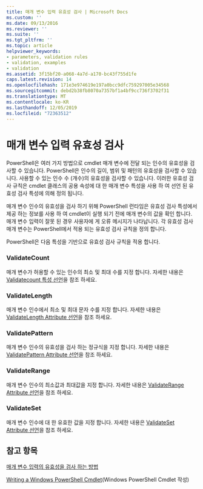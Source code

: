 ```yaml
---
title: 매개 변수 입력 유효성 검사 | Microsoft Docs
ms.custom: ''
ms.date: 09/13/2016
ms.reviewer: ''
ms.suite: ''
ms.tgt_pltfrm: ''
ms.topic: article
helpviewer_keywords:
- parameters, validation rules
- validation, examples
- validation
ms.assetid: 3f15bf20-a068-4a7d-a170-bc43f755d1fe
caps.latest.revision: 14
ms.openlocfilehash: 171e3e974619e197a0bcc9dfc759297005e34568
ms.sourcegitcommit: debd2b38fb8070a7357bf1a4bf9cc736f3702f31
ms.translationtype: MT
ms.contentlocale: ko-KR
ms.lasthandoff: 12/05/2019
ms.locfileid: "72363512"
---
```

# <a name="validating-parameter-input"></a>매개 변수 입력 유효성 검사

PowerShell은 여러 가지 방법으로 cmdlet 매개 변수에 전달 되는 인수의 유효성을 검사할 수 있습니다.
PowerShell은 인수의 길이, 범위 및 패턴의 유효성을 검사할 수 있습니다.
사용할 수 있는 인수 수 (개수)의 유효성을 검사할 수 있습니다.
이러한 유효성 검사 규칙은 cmdlet 클래스의 공용 속성에 대 한 매개 변수 특성을 사용 하 여 선언 된 유효성 검사 특성에 의해 정의 됩니다.

매개 변수 인수의 유효성을 검사 하기 위해 PowerShell 런타임은 유효성 검사 특성에서 제공 하는 정보를 사용 하 여 cmdlet이 실행 되기 전에 매개 변수의 값을 확인 합니다.
매개 변수 입력이 잘못 된 경우 사용자에 게 오류 메시지가 나타납니다.
각 유효성 검사 매개 변수는 PowerShell에서 적용 되는 유효성 검사 규칙을 정의 합니다.

PowerShell은 다음 특성을 기반으로 유효성 검사 규칙을 적용 합니다.

### <a name="validatecount"></a>ValidateCount

매개 변수가 허용할 수 있는 인수의 최소 및 최대 수를 지정 합니다.
자세한 내용은 [Validatecount 특성 선언](./validatecount-attribute-declaration.md)을 참조 하세요.

### <a name="validatelength"></a>ValidateLength

매개 변수 인수에서 최소 및 최대 문자 수를 지정 합니다.
자세한 내용은 [ValidateLength Attribute 선언](./validatelength-attribute-declaration.md)을 참조 하세요.

### <a name="validatepattern"></a>ValidatePattern

매개 변수 인수의 유효성을 검사 하는 정규식을 지정 합니다.
자세한 내용은 [ValidatePattern Attribute 선언](./validatepattern-attribute-declaration.md)을 참조 하세요.

### <a name="validaterange"></a>ValidateRange

매개 변수 인수의 최소값과 최대값을 지정 합니다.
자세한 내용은 [ValidateRange Attribute 선언](./validaterange-attribute-declaration.md)을 참조 하세요.

### <a name="validateset"></a>ValidateSet

매개 변수 인수에 대 한 유효한 값을 지정 합니다.
자세한 내용은 [ValidateSet Attribute 선언](./validateset-attribute-declaration.md)을 참조 하세요.

## <a name="see-also"></a>참고 항목

[매개 변수 입력의 유효성을 검사 하는 방법](./how-to-validate-parameter-input.md)

[Writing a Windows PowerShell Cmdlet](./writing-a-windows-powershell-cmdlet.md)(Windows PowerShell Cmdlet 작성)
